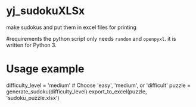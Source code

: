 # yj_sudokuXLSx
make sudokus and put them in excel files for printing

#requirements
the python script only needs `random` and `openpyxl`. it is written for Python 3.

# Usage example
difficulty_level = 'medium'  # Choose 'easy', 'medium', or 'difficult'
puzzle = generate_sudoku(difficulty_level)
export_to_excel(puzzle, 'sudoku_puzzle.xlsx')
